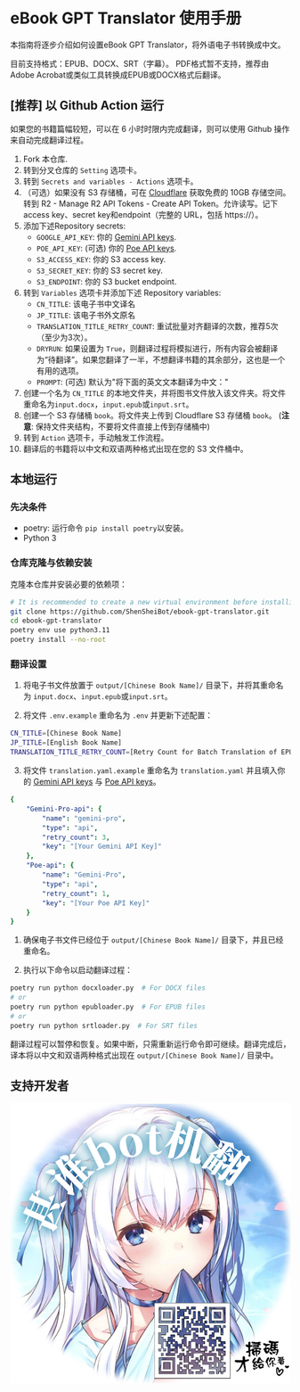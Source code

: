 # eBook GPT Translator 使用手册

本指南将逐步介绍如何设置eBook GPT Translator，将外语电子书转换成中文。

目前支持格式：EPUB、DOCX、SRT（字幕）。
PDF格式暂不支持，推荐由Adobe Acrobat或类似工具转换成EPUB或DOCX格式后翻译。

## [推荐] 以 Github Action 运行

如果您的书籍篇幅较短，可以在 6 小时时限内完成翻译，则可以使用 Github 操作来自动完成翻译过程。

1. Fork 本仓库.
2. 转到分叉仓库的 `Setting` 选项卡。
3. 转到 `Secrets and variables - Actions` 选项卡。
4. （可选）如果没有 S3 存储桶，可在 [Cloudflare](https://developers.cloudflare.com/r2/) 获取免费的 10GB 存储空间。转到 R2 - Manage R2 API Tokens - Create API Token。允许读写。记下access key、secret key和endpoint（完整的 URL，包括 https://）。
5. 添加下述Repository secrets:
   - `GOOGLE_API_KEY`: 你的 [Gemini API keys](https://aistudio.google.com/app/u/0/apikey?pli=1).
   - `POE_API_KEY`: (可选) 你的 [Poe API keys](https://poe.com/api_key).
   - `S3_ACCESS_KEY`: 你的 S3 access key. 
   - `S3_SECRET_KEY`: 你的 S3 secret key.
   - `S3_ENDPOINT`: 你的 S3 bucket endpoint.
6. 转到 `Variables` 选项卡并添加下述 Repository variables:
   - `CN_TITLE`: 该电子书中文译名
   - `JP_TITLE`: 该电子书外文原名
   - `TRANSLATION_TITLE_RETRY_COUNT`: 重试批量对齐翻译的次数，推荐5次（至少为3次）。 
   - `DRYRUN`: 如果设置为 `True`，则翻译过程将模拟进行，所有内容会被翻译为“待翻译”。如果您翻译了一半，不想翻译书籍的其余部分，这也是一个有用的选项。
   - `PROMPT`: (可选) 默认为"将下面的英文文本翻译为中文："
7. 创建一个名为 `CN_TITLE` 的本地文件夹，并将图书文件放入该文件夹。将文件重命名为`input.docx`，`input.epub`或`input.srt`。 
8. 创建一个 S3 存储桶 `book`。将文件夹上传到 Cloudflare S3 存储桶 `book`。 (**注意**: 保持文件夹结构，不要将文件直接上传到存储桶中)
9. 转到 `Action` 选项卡，手动触发工作流程。
10. 翻译后的书籍将以中文和双语两种格式出现在您的 S3 文件桶中。



## 本地运行

### 先决条件
- poetry: 运行命令 `pip install poetry`以安装。
- Python 3

### 仓库克隆与依赖安装

克隆本仓库并安装必要的依赖项：

```bash
# It is recommended to create a new virtual environment before installing the dependencies.
git clone https://github.com/ShenSheiBot/ebook-gpt-translator.git
cd ebook-gpt-translator
poetry env use python3.11
poetry install --no-root
```

### 翻译设置

1. 将电子书文件放置于 `output/[Chinese Book Name]/` 目录下，并将其重命名为 `input.docx`、`input.epub`或`input.srt`。

2. 将文件 `.env.example` 重命名为 `.env` 并更新下述配置：

```bash
CN_TITLE=[Chinese Book Name]
JP_TITLE=[English Book Name]
TRANSLATION_TITLE_RETRY_COUNT=[Retry Count for Batch Translation of EPUB Titles or SRT Lines]
```

3. 将文件 `translation.yaml.example` 重命名为 `translation.yaml` 并且填入你的 [Gemini API keys](https://aistudio.google.com/app/u/0/apikey?pli=1) 与 [Poe API keys](https://poe.com/api_key)。

```yaml
{
    "Gemini-Pro-api": {
        "name": "gemini-pro",
        "type": "api",
        "retry_count": 3,
        "key": "[Your Gemini API Key]"
    },
    "Poe-api": {
        "name": "Gemini-Pro",
        "type": "api",
        "retry_count": 1,
        "key": "[Your Poe API Key]"
    }
}
```

1. 确保电子书文件已经位于 `output/[Chinese Book Name]/` 目录下，并且已经重命名。

2. 执行以下命令以启动翻译过程：


```bash
poetry run python docxloader.py  # For DOCX files
# or
poetry run python epubloader.py  # For EPUB files
# or
poetry run python srtloader.py  # For SRT files
```

翻译过程可以暂停和恢复。如果中断，只需重新运行命令即可继续。翻译完成后，译本将以中文和双语两种格式出现在 `output/[Chinese Book Name]/` 目录中。

## 支持开发者

![](ad.jpg)